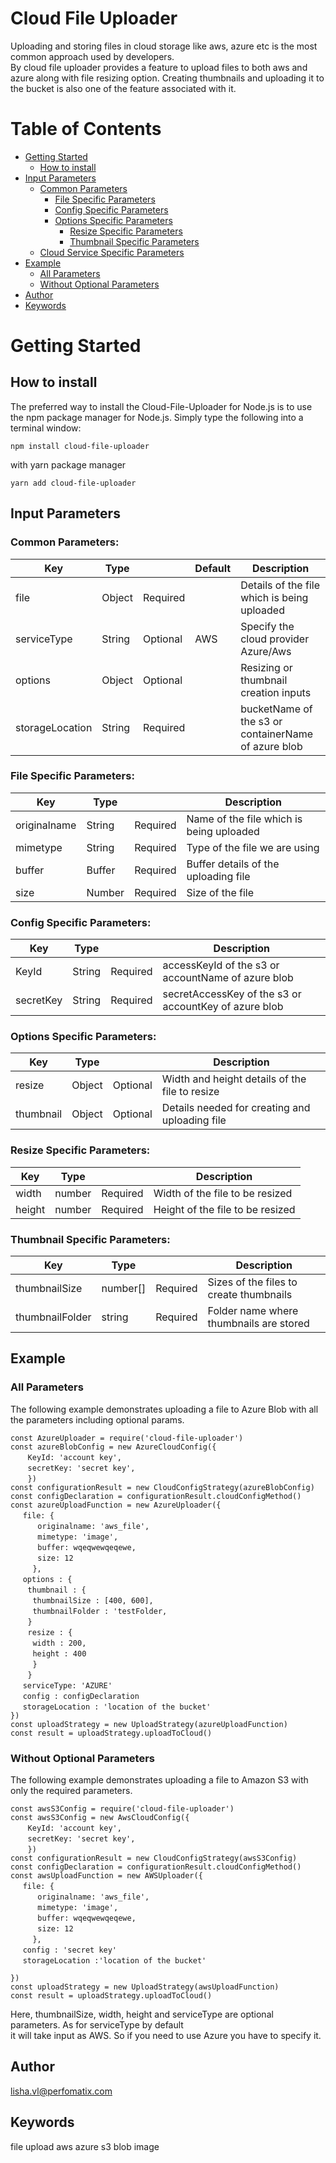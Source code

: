 # Cloud File Uploader
Uploading and storing files in cloud storage like aws, azure etc is the most common approach used by developers.  
By cloud file uploader provides a feature to upload files to both aws and azure along with file resizing option.  Creating thumbnails and uploading it to the bucket is also one of the feature associated with it.

# Table of Contents
-  [Getting Started](#getting-started)
    -  [How to install](#how-to-install)
-  [Input Parameters](#input-parameters)
    -  [Common Parameters](#common-parameters)
        -  [File Specific Parameters](#file-specific-parameters)
        -  [Config Specific Parameters](#config-specific-parameters)
        -  [Options Specific Parameters](#options-specific-parameters)
            -  [Resize Specific Parameters](#resize-specific-parameters)
            -  [Thumbnail Specific Parameters](#thumbnail-specific-parameters)
    -  [Cloud Service Specific Parameters](#cloud-service-specefic-parameters)
-  [Example](#example)
    -  [All Parameters](#all-parameters)
    -  [Without Optional Parameters](#without-optional-parameters)
-  [Author](#author)
-  [Keywords](#keywords)


# Getting Started

## How to install
The preferred way to install the Cloud-File-Uploader for Node.js is to use the npm package manager for Node.js.   Simply type the following into a terminal window:

`npm install cloud-file-uploader`

with yarn package manager

`yarn add cloud-file-uploader`

## Input Parameters

### Common Parameters:

| Key             |   Type      |                |  Default  |               Description                           |       
------------------|-------------|----------------|-----------|-----------------------------------------------------|
 file             |   Object    |    Required    |           | Details of the file which is being uploaded         |
 serviceType      |   String    |    Optional    |    AWS    | Specify the cloud provider Azure/Aws                |
 options          |   Object    |    Optional    |           | Resizing or thumbnail creation inputs               |
 storageLocation  | String      |    Required    |           | bucketName of the s3 or containerName of azure blob |

### File Specific Parameters:

| Key             |   Type      |                |             Description                          |       
------------------|-------------|----------------|--------------------------------------------------|
 originalname    |   String    |    Required    |     Name of the file which is being uploaded      |
 mimetype        |   String    |    Required    |     Type of the file we are using                 |
 buffer          |   Buffer    |    Required    |     Buffer details of the uploading file          |
 size            |   Number    |    Required    |     Size of the file                              |


### Config Specific Parameters:

| Key             | Type   |                   |             Description
|-----------------|--------|-------------------|--------------------------------------------------------|
KeyId             | String |    Required       | accessKeyId of the s3 or accountName of azure blob     |
secretKey         | String |    Required       | secretAccessKey of the s3 or accountKey of azure blob  |



### Options Specific Parameters:

| Key             |   Type      |                |                      Description                      |       
------------------|-------------|----------------|-------------------------------------------------------|
 resize           |   Object    |    Optional    |   Width and height details of the file to resize      |
 thumbnail        |   Object    |    Optional    |   Details needed for creating and uploading file      |
 

### Resize Specific Parameters:

| Key        |   Type      |                |              Description                        |       
-------------|-------------|----------------|-------------------------------------------------|
 width       |   number    |    Required    |   Width  of the file to be resized              |
 height      |   number    |    Required    |   Height  of the file to be resized             |
 

### Thumbnail Specific Parameters:

| Key               |   Type      |                |                      Description                   |       
--------------------|-------------|----------------|----------------------------------------------------|
 thumbnailSize      |   number[]  |    Required    |   Sizes of the files to create thumbnails          |
 thumbnailFolder    |   string    |    Required    |   Folder name where thumbnails are stored          |
 


## Example
### All Parameters
The following example demonstrates uploading a file to Azure Blob with all the parameters including optional params.

`const AzureUploader = require('cloud-file-uploader')  `  
`const azureBlobConfig = new AzureCloudConfig({   `   
&nbsp;&nbsp;&nbsp;&nbsp;&nbsp;&nbsp;&nbsp;`KeyId: 'account key',   `   
&nbsp;&nbsp;&nbsp;&nbsp;&nbsp;&nbsp;&nbsp;`secretKey: 'secret key',   `   
&nbsp;&nbsp;&nbsp;&nbsp;&nbsp;&nbsp;&nbsp;`})   `   
`const configurationResult = new CloudConfigStrategy(azureBlobConfig)   `   
`const configDeclaration = configurationResult.cloudConfigMethod()   `   
`const azureUploadFunction = new AzureUploader({  `   
&nbsp;&nbsp;&nbsp;&nbsp;&nbsp;`file: {  `  
        &nbsp;&nbsp;&nbsp;&nbsp;&nbsp;&nbsp;&nbsp;&nbsp;&nbsp;&nbsp;&nbsp;` originalname: 'aws_file',  `  
        &nbsp;&nbsp;&nbsp;&nbsp;&nbsp;&nbsp;&nbsp;&nbsp;&nbsp;&nbsp;&nbsp;`mimetype: 'image',  `  
        &nbsp;&nbsp;&nbsp;&nbsp;&nbsp;&nbsp;&nbsp;&nbsp;&nbsp;&nbsp;&nbsp;`buffer: wqeqwewqeqewe,  `  
        &nbsp;&nbsp;&nbsp;&nbsp;&nbsp;&nbsp;&nbsp;&nbsp;&nbsp;&nbsp;&nbsp;`size: 12  `  
&nbsp;&nbsp;&nbsp;&nbsp;&nbsp;&nbsp;&nbsp;&nbsp;&nbsp;`},  `  
&nbsp;&nbsp;&nbsp;&nbsp;&nbsp;`options : {   `   
&nbsp;&nbsp;&nbsp;&nbsp;&nbsp;&nbsp;&nbsp;`thumbnail : {   `   
&nbsp;&nbsp;&nbsp;&nbsp;&nbsp;&nbsp;&nbsp;&nbsp;&nbsp;`thumbnailSize : [400, 600],   `   
&nbsp;&nbsp;&nbsp;&nbsp;&nbsp;&nbsp;&nbsp;&nbsp;&nbsp;`thumbnailFolder : 'testFolder,  `   
&nbsp;&nbsp;&nbsp;&nbsp;&nbsp;&nbsp;&nbsp;`}  `   
&nbsp;&nbsp;&nbsp;&nbsp;&nbsp;&nbsp;&nbsp;`resize : {  `   
&nbsp;&nbsp;&nbsp;&nbsp;&nbsp;&nbsp;&nbsp;&nbsp;&nbsp;`width : 200,  `     
&nbsp;&nbsp;&nbsp;&nbsp;&nbsp;&nbsp;&nbsp;&nbsp;&nbsp;`height : 400  `    
&nbsp;&nbsp;&nbsp;&nbsp;&nbsp;&nbsp;&nbsp;&nbsp;&nbsp;`}  `   
&nbsp;&nbsp;&nbsp;&nbsp;&nbsp;&nbsp;&nbsp;`}  `   
&nbsp;&nbsp;&nbsp;&nbsp;&nbsp;`serviceType: 'AZURE'  `       
&nbsp;&nbsp;&nbsp;&nbsp;&nbsp;`config : configDeclaration `  
&nbsp;&nbsp;&nbsp;&nbsp;&nbsp;`storageLocation : 'location of the bucket' `    
`})  `   
`const uploadStrategy = new UploadStrategy(azureUploadFunction)  `     
`const result = uploadStrategy.uploadToCloud()  `   

### Without Optional Parameters
The following example demonstrates  uploading a file to Amazon S3 with only the required parameters.
 
`const awsS3Config = require('cloud-file-uploader')  `  
`const awsS3Config = new AwsCloudConfig({   `   
&nbsp;&nbsp;&nbsp;&nbsp;&nbsp;&nbsp;&nbsp;`KeyId: 'account key',   `   
&nbsp;&nbsp;&nbsp;&nbsp;&nbsp;&nbsp;&nbsp;`secretKey: 'secret key',   `   
&nbsp;&nbsp;&nbsp;&nbsp;&nbsp;&nbsp;&nbsp;`})   `   
`const configurationResult = new CloudConfigStrategy(awsS3Config)   `   
`const configDeclaration = configurationResult.cloudConfigMethod()   `
`const awsUploadFunction = new AWSUploader({  `   
&nbsp;&nbsp;&nbsp;&nbsp;&nbsp;`file: {  `     
        &nbsp;&nbsp;&nbsp;&nbsp;&nbsp;&nbsp;&nbsp;&nbsp;&nbsp;&nbsp;&nbsp;` originalname: 'aws_file',  `     
        &nbsp;&nbsp;&nbsp;&nbsp;&nbsp;&nbsp;&nbsp;&nbsp;&nbsp;&nbsp;&nbsp;`mimetype: 'image',  `     
        &nbsp;&nbsp;&nbsp;&nbsp;&nbsp;&nbsp;&nbsp;&nbsp;&nbsp;&nbsp;&nbsp;`buffer: wqeqwewqeqewe,  `     
        &nbsp;&nbsp;&nbsp;&nbsp;&nbsp;&nbsp;&nbsp;&nbsp;&nbsp;&nbsp;&nbsp;`size: 12  `     
&nbsp;&nbsp;&nbsp;&nbsp;&nbsp;&nbsp;&nbsp;&nbsp;&nbsp;`},  `        
&nbsp;&nbsp;&nbsp;&nbsp;&nbsp;`config : 'secret key' `    
&nbsp;&nbsp;&nbsp;&nbsp;&nbsp;`storageLocation :'location of the bucket' `    
 
`})  `     
`const uploadStrategy = new UploadStrategy(awsUploadFunction)  `     
`const result = uploadStrategy.uploadToCloud()  `   


Here, thumbnailSize, width, height and serviceType are optional parameters. As for serviceType by default  
it will take input as AWS. So if you need to use Azure you have to specify it.

## Author
lisha.vl@perfomatix.com

## Keywords
file upload aws azure s3 blob image